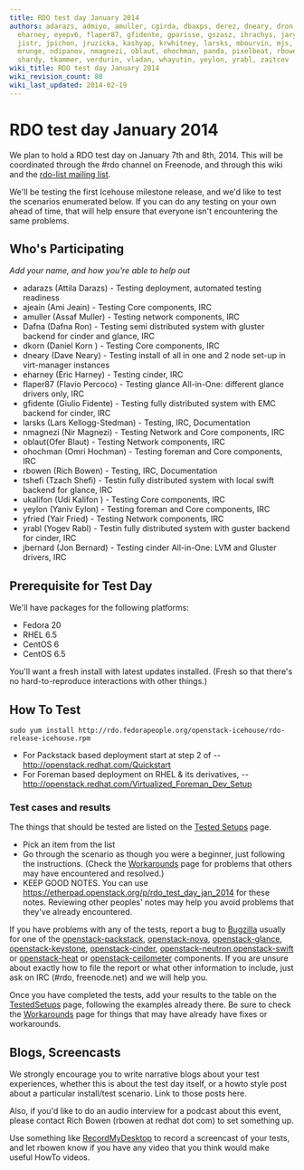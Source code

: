 ```yaml
---
title: RDO test day January 2014
authors: adarazs, admiyo, amuller, cgirda, dbaxps, derez, dneary, dron, edu, eglynn,
  eharney, eyepv6, flaper87, gfidente, gparisse, gszasz, ihrachys, jary, jbernard,
  jistr, jpichon, jruzicka, kashyap, krwhitney, larsks, mbourvin, mjs, mpavlase, mrhodes,
  mrunge, ndipanov, nmagnezi, oblaut, ohochman, panda, pixelbeat, rbowen, rlandy,
  shardy, tkammer, verdurin, vladan, whayutin, yeylon, yrabl, zaitcev
wiki_title: RDO test day January 2014
wiki_revision_count: 80
wiki_last_updated: 2014-02-19
---
```


# RDO test day January 2014

We plan to hold a RDO test day on January 7th and 8th, 2014. This will be coordinated through the #rdo channel on Freenode, and through this wiki and the [rdo-list mailing list](http://www.redhat.com/mailman/listinfo/rdo-list).

We'll be testing the first Icehouse milestone release, and we'd like to test the scenarios enumerated below. If you can do any testing on your own ahead of time, that will help ensure that everyone isn't encountering the same problems.

## Who's Participating

*Add your name, and how you're able to help out*

*   adarazs (Attila Darazs) - Testing deployment, automated testing readiness
*   ajeain (Ami Jeain) - Testing Core components, IRC
*   amuller (Assaf Muller) - Testing network components, IRC
*   Dafna (Dafna Ron) - Testing semi distributed system with gluster backend for cinder and glance, IRC
*   dkorn (Daniel Korn ) - Testing Core components, IRC
*   dneary (Dave Neary) - Testing install of all in one and 2 node set-up in virt-manager instances
*   eharney (Eric Harney) - Testing cinder, IRC
*   flaper87 (Flavio Percoco) - Testing glance All-in-One: different glance drivers only, IRC
*   gfidente (Giulio Fidente) - Testing fully distributed system with EMC backend for cinder, IRC
*   larsks (Lars Kellogg-Stedman) - Testing, IRC, Documentation
*   nmagnezi (Nir Magnezi) - Testing Network and Core components, IRC
*   oblaut(Ofer Blaut) - Testing Network components, IRC
*   ohochman (Omri Hochman) - Testing foreman and Core components, IRC
*   rbowen (Rich Bowen) - Testing, IRC, Documentation
*   tshefi (Tzach Shefi) - Testin fully distributed system with local swift backend for glance, IRC
*   ukalifon (Udi Kalifon ) - Testing Core components, IRC
*   yeylon (Yaniv Eylon) - Testing foreman and Core components, IRC
*   yfried (Yair Fried) - Testing Network components, IRC
*   yrabl (Yogev Rabl) - Testin fully distributed system with guster backend for cinder, IRC
*   jbernard (Jon Bernard) - Testing cinder All-in-One: LVM and Gluster drivers, IRC

## Prerequisite for Test Day

We'll have packages for the following platforms:

*   Fedora 20
*   RHEL 6.5
*   CentOS 6
*   CentOS 6.5

You'll want a fresh install with latest updates installed. (Fresh so that there's no hard-to-reproduce interactions with other things.)

## How To Test

    sudo yum install http://rdo.fedorapeople.org/openstack-icehouse/rdo-release-icehouse.rpm

*   For Packstack based deployment start at step 2 of -- <http://openstack.redhat.com/Quickstart>
*   For Foreman based deployment on RHEL & its derivatives, -- <http://openstack.redhat.com/Virtualized_Foreman_Dev_Setup>

### Test cases and results

The things that should be tested are listed on the [Tested Setups](TestedSetups_2014_01) page.

*   Pick an item from the list
*   Go through the scenario as though you were a beginner, just following the instructions. (Check the [ Workarounds](Workarounds_2014_01) page for problems that others may have encountered and resolved.)
*   KEEP GOOD NOTES. You can use <https://etherpad.openstack.org/p/rdo_test_day_jan_2014> for these notes. Reviewing other peoples' notes may help you avoid problems that they've already encountered.

If you have problems with any of the tests, report a bug to [Bugzilla](https://bugzilla.redhat.com) usually for one of the [openstack-packstack](https://bugzilla.redhat.com/enter_bug.cgi?product=RDO&version=18&component=openstack-packstack), [openstack-nova](https://bugzilla.redhat.com/enter_bug.cgi?product=RDO&version=18&component=openstack-nova), [openstack-glance](https://bugzilla.redhat.com/enter_bug.cgi?product=RDO&version=18&component=openstack-glance), [openstack-keystone](https://bugzilla.redhat.com/enter_bug.cgi?product=RDO&version=18&component=openstack-keystone), [openstack-cinder](https://bugzilla.redhat.com/enter_bug.cgi?product=RDO&version=18&component=openstack-cinder), [openstack-neutron](https://bugzilla.redhat.com/enter_bug.cgi?product=RDO&version=18&component=openstack-neutron),[openstack-swift](https://bugzilla.redhat.com/enter_bug.cgi?product=RDO&version=18&component=openstack-swift) or [openstack-heat](https://bugzilla.redhat.com/enter_bug.cgi?product=RDO&version=18&component=openstack-heat) or [openstack-ceilometer](https://bugzilla.redhat.com/enter_bug.cgi?product=RDO&version=18&component=openstack-ceilometer) components. If you are unsure about exactly how to file the report or what other information to include, just ask on IRC (#rdo, freenode.net) and we will help you.

Once you have completed the tests, add your results to the table on the [TestedSetups](TestedSetups_2014_01) page, following the examples already there. Be sure to check the [ Workarounds](Workarounds_2014_01) page for things that may have already have fixes or workarounds.

## Blogs, Screencasts

We strongly encourage you to write narrative blogs about your test experiences, whether this is about the test day itself, or a howto style post about a particular install/test scenario. Link to those posts here.

Also, if you'd like to do an audio interview for a podcast about this event, please contact Rich Bowen (rbowen at redhat dot com) to set something up.

Use something like [RecordMyDesktop](http://recordmydesktop.sourceforge.net/about.php) to record a screencast of your tests, and let rbowen know if you have any video that you think would make useful HowTo videos.
